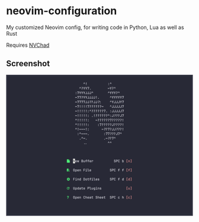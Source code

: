 # neovim-configuration

My customized Neovim config, for writing code in Python, Lua as well as Rust

Requires [NVChad](https://nvchad.com/)

## Screenshot
<img title="screenshot" src="screenshot.png">
